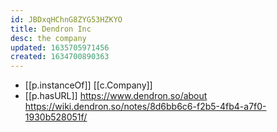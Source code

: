 ```yaml
---
id: JBDxqHChnG8ZYG53HZKYO
title: Dendron Inc
desc: the company
updated: 1635705971456
created: 1634700890363
---
```



- [[p.instanceOf]] [[c.Company]] 
- [[p.hasURL]] https://www.dendron.so/about https://wiki.dendron.so/notes/8d6bb6c6-f2b5-4fb4-a7f0-1930b528051f/

